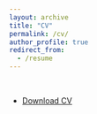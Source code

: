 ```yaml
---
layout: archive
title: "CV"
permalink: /cv/
author_profile: true
redirect_from:
  - /resume
---
```


<!-- <blockquote style="text-align: left;">
  <p>The method defined here acknowledges the feeling that all true knowledge is impossible. Solely appearances can be enumerated and the climate make itself felt.</p>
  <div style="text-align: right"><cite>Albert Camus, The Myth of Sisyphus</cite></div>
</blockquote>
<br><br> -->


<object data="{{ site.url }}{{ site.baseurl }}/files/CV.pdf" width="100%" 
height="100%" type="application/pdf"></object>
<br>

- [Download CV](/files/CV.pdf)



